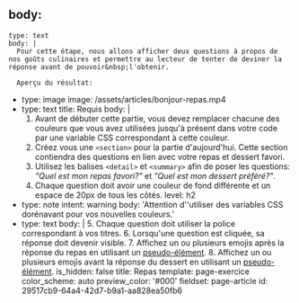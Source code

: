 body:
  -
    type: text
    body: |
      Pour cette étape, nous allons afficher deux questions à propos de nos goûts culinaires et permettre au lecteur de tenter de deviner la réponse avant de pouvoir&nbsp;l'obtenir.
      
      Aperçu du résultat:
  -
    type: image
    image: /assets/articles/bonjour-repas.mp4
  -
    type: text
    title: Requis
    body: |
      1. Avant de débuter cette partie, vous devez remplacer chacune des couleurs que vous avez utilisées jusqu'à présent dans votre code par une variable CSS correspondant à cette&nbsp;couleur.
      2. Créez vous une `<section>` pour la partie d'aujourd'hui. Cette section contiendra des questions en lien avec votre repas et dessert&nbsp;favori.
      3. Utilisez les balises `<detail>` et `<summary>` afin de poser les questions: _"Quel est mon repas favori?"_ et _"Quel est mon dessert&nbsp;préféré?"_.
      4. Chaque question doit avoir une couleur de fond différente et un espace de 20px de tous les&nbsp;côtés.
    level: h2
  -
    type: note
    intent: warning
    body: 'Attention d''utiliser des variables CSS dorénavant pour vos nouvelles&nbsp;couleurs.'
  -
    type: text
    body: |
      5. Chaque question doit utiliser la police correspondant à vos&nbsp;titres.
      6. Lorsqu'une question est cliquée, sa réponse doit devenir&nbsp;visible.
      7. Affichez un ou plusieurs emojis après la réponse du repas en utilisant un&nbsp;[pseudo-élément](https://smnarnold.com/cours/css/pseudo-elements).
      8. Affichez un ou plusieurs emojis avant la réponse du dessert en utilisant un&nbsp;[pseudo-élément](https://smnarnold.com/cours/css/pseudo-elements).
is_hidden: false
title: Repas
template: page-exercice
color_scheme: auto
preview_color: '#000'
fieldset: page-article
id: 29517cb9-64a4-42d7-b9a1-aa828ea50fb6

